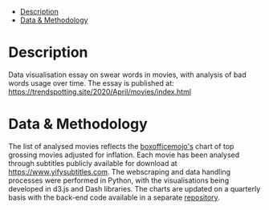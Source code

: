 * [Description](#description)
* [Data & Methodology](#data)

# Description

Data visualisation essay on swear words in movies, with analysis of bad words usage over time.
The essay is published at:
https://trendspotting.site/2020/April/movies/index.html


# Data & Methodology

The list of analysed movies reflects the [boxofficemojo's](https://www.boxofficemojo.com/chart/top_lifetime_gross_adjusted/?adjust_gross_to=2020) chart of top grossing movies adjusted for inflation. Each movie has been analysed through subtitles publicly available for download at https://www.yifysubtitles.com. The webscraping and data handling processes were performed in Python, with the visualisations being developed in d3.js and Dash libraries. The charts are updated on a quarterly basis with the back-end code available in a separate [repository](https://github.com/kollmich/imsdb-data).